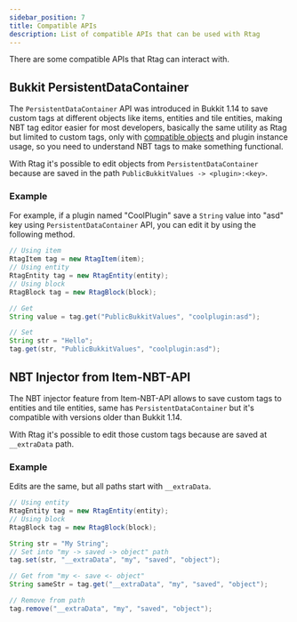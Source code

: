 ```yaml
---
sidebar_position: 7
title: Compatible APIs
description: List of compatible APIs that can be used with Rtag
---
```


There are some compatible APIs that Rtag can interact with.

## Bukkit PersistentDataContainer

The `PersistentDataContainer` API was introduced in Bukkit 1.14 to save custom tags at different objects like items, entities and tile entities, making NBT tag editor easier for most developers, basically the same utility as Rtag but limited to custom tags, only with [compatible objects](../../intro/#compatible-objects) and plugin instance usage, so you need to understand NBT tags to make something functional.

With Rtag it's possible to edit objects from `PersistentDataContainer` because are saved in the path `PublicBukkitValues -> <plugin>:<key>`.

### Example

For example, if a plugin named "CoolPlugin" save a `String` value into "asd" key using `PersistentDataContainer` API, you can edit it by using the following method.

```java
// Using item
RtagItem tag = new RtagItem(item);
// Using entity
RtagEntity tag = new RtagEntity(entity);
// Using block
RtagBlock tag = new RtagBlock(block);

// Get
String value = tag.get("PublicBukkitValues", "coolplugin:asd");

// Set
String str = "Hello";
tag.get(str, "PublicBukkitValues", "coolplugin:asd");
```

## NBT Injector from Item-NBT-API

The NBT injector feature from Item-NBT-API allows to save custom tags to entities and tile entities, same has `PersistentDataContainer` but it's compatible with versions older than Bukkit 1.14.

With Rtag it's possible to edit those custom tags because are saved at `__extraData` path.

### Example

Edits are the same, but all paths start with `__extraData`.

```java
// Using entity
RtagEntity tag = new RtagEntity(entity);
// Using block
RtagBlock tag = new RtagBlock(block);

String str = "My String";
// Set into "my -> saved -> object" path
tag.set(str, "__extraData", "my", "saved", "object");

// Get from "my <- save <- object"
String sameStr = tag.get("__extraData", "my", "saved", "object");

// Remove from path
tag.remove("__extraData", "my", "saved", "object");
```